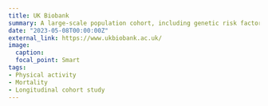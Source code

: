 ```yaml
---
title: UK Biobank
summary: A large-scale population cohort, including genetic risk factor measurement and accelerometry.
date: "2023-05-08T00:00:00Z"
external_link: https://www.ukbiobank.ac.uk/
image:
  caption: 
  focal_point: Smart
tags:
- Physical activity
- Mortality
- Longitudinal cohort study
---
```

